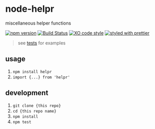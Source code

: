 # node-helpr

miscellaneous helper functions

[![npm version](https://img.shields.io/npm/v/helpr.svg)](https://www.npmjs.com/package/helpr)
[![Build Status](https://travis-ci.org/tony-kerz/node-helpr.svg?branch=master)](https://travis-ci.org/tony-kerz/node-helpr)
[![XO code style](https://img.shields.io/badge/code_style-XO-5ed9c7.svg)](https://github.com/sindresorhus/xo)
[![styled with prettier](https://img.shields.io/badge/styled_with-prettier-ff69b4.svg)](https://github.com/prettier/prettier)

> see [tests](test) for examples

## usage

1. `npm install helpr`
1. `import {...} from 'helpr'`

## development

1. `git clone {this repo}`
1. `cd {this repo name}`
1. `npm install`
1. `npm test`
